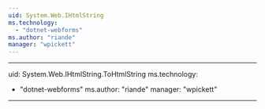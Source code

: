 ```yaml
---
uid: System.Web.IHtmlString
ms.technology: 
  - "dotnet-webforms"
ms.author: "riande"
manager: "wpickett"
---
```


---
uid: System.Web.IHtmlString.ToHtmlString
ms.technology: 
  - "dotnet-webforms"
ms.author: "riande"
manager: "wpickett"
---
